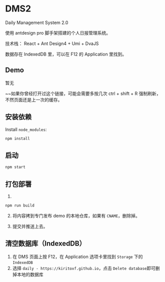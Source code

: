 # DMS2
Daily Management System 2.0

使用 antdesign pro 脚手架搭建的个人日报管理系统。

技术栈： React + Ant Design4 + Umi + DvaJS 

数据存在 IndexedDB 里，可以在 F12 的 Application 里找到。

## Demo
暂无

~~如果你曾经打开过这个链接，可能会需要多按几次 ctrl + shift + R 强制刷新，不然页面还是上一次的缓存。

## 安装依赖

Install `node_modules`:

```bash
npm install
```

## 启动

```bash
npm start
```

## 打包部署

1. 
```bash
npm run build
```

2. 将内容拷到专门发布 demo 的本地仓库，如果有 `CNAME`，删除掉。

3. 提交并推送上去。

## 清空数据库（IndexedDB）

1. 在 DMS 页面上按 F12，在 Application 选项卡里找到 `Storage` 下的 `IndexedDB` 
2. 选择 `daily - https://kiritoxf.github.io`，点击 `Delete database`即可删掉本地的数据库
